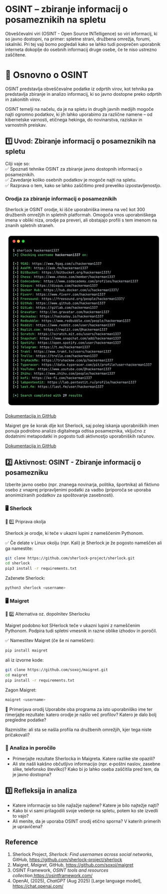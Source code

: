 # OSINT – zbiranje informacij o posameznikih na spletu

Obveščevalni viri (OSINT - Open Source INTelligence) so viri informacij, ki so javno dostopni, na primer: spletne strani, družbena omrežja, forumi, iskalniki. Pri tej vaji bomo pogledali kako se lahko tudi povprečen uporabnik interneta dokoplje do osebnih informacij druge osebe, če te niso ustrezno zaščitene.

# 🧪 Osnovno o OSINT

OSINT predstavlja obveščevalne podatke iz odprtih virov, kot tehnika pa predstavlja zbiranje in analizo informacij, ki so javno dostopne preko odprtih in zakonitih virov.

OSINT temelji na načelu, da je na spletu in drugih javnih medijih mogoče najti ogromno podatkov, ki jih lahko uporabimo za različne namene – od kibernetske varnosti, etičnega hekinga, do novinarstva, raziskav in varnostnih preiskav.

## 1️⃣ Uvod: Zbiranje informacij o posameznikih na spletu

Cilji vaje so:  
✅ Spoznati tehnike OSINT za zbiranje javno dostopnih informacij o posameznikih.  
✅ Zavedanje koliko osebnih podatkov je mogoče najti na spletu.  
✅ Razprava o tem, kako se lahko zaščitimo pred preveliko izpostavljenostjo.  

### Orodja za zbiranje informacij o posameznikih

Sherlock je OSINT orodje, ki išče uporabniška imena na več kot 300 družbenih omrežjih in spletnih platformah. Omogoča vnos uporabniškega imena v obliki niza, orodje pa preveri, ali obstajajo profili s tem imenom na znanih spletnih straneh.

![Sherlock primer](https://github.com/sherlock-project/sherlock/raw/master/docs/images/demo.png)

[Dokumentacija in GitHub](https://github.com/sherlock-project/sherlock)

Maigret gre še korak dlje kot Sherlock, saj poleg iskanja uporabniških imen ponuja podrobno analizo digitalnega odtisa posameznika, vključno z dodatnimi metapodatki in pogosto tudi aktivnostjo uporabniških računov.

[Dokumentacija in GitHub](https://github.com/soxoj/maigret)


## 2️⃣ Aktivnost: OSINT - Zbiranje informacij o posamezniku

Izberite javno osebo (npr. znanega novinarja, politika, športnika) ali fiktivno osebo z vnaprej pripravljenimi podatki za vadbo (priporoča se uporaba anonimiziranih podatkov za spoštovanje zasebnosti).

### 🖥️ Sherlock

🔷 1️⃣ Priprava okolja

Sherlock je orodje, ki teče v ukazni lupini z nameščenim Pythonom.

✅ Če delate v Linux okolju (npr. Kali) je Sherlock je že pogosto nameščen ali ga namestite:

```bash
git clone https://github.com/sherlock-project/sherlock.git
cd sherlock
pip3 install -r requirements.txt
```

Zaženete Sherlock:

```bash
python3 sherlock <username>
```

### 🖥️ Maigret

🔷 2️⃣ Alternativa oz. dopolnitev Sherlocku

Maigret podobno kot SHerlock teče v ukazni lupini z nameščenim Pythonom. Podpira tudi spletni vmesnik in razne oblike izhodov in poročil.

✅ Namestitev Maigret (če še ni nameščen):
```bash
pip install maigret
```
ali iz izvorne kode:

```bash
git clone https://github.com/soxoj/maigret.git
cd maigret
pip install -r requirements.txt
```

Zagon Maigret: 

```bash
maigret <username>
```

🔷 Primerjava orodij
Uporabite oba programa za isto uporabniško ime ter rimerjajte rezultate: katero orodje je našlo več profilov? Katero je dalo bolj pregledne podatke?

Razmislite: ali sta se našla profila na družbenih omrežjih, kjer tega niste pričakovali?

### 📝 Analiza in poročilo

- Primerjajte rezultate Sherlocka in Maigreta. Katere razlike ste opazili? 
- Ali ste našli kakšno občutljivo informacijo (npr. e‑poštni naslov, zasebne slike, telefonsko številko)? Kako bi jo lahko oseba zaščitila pred tem, da je javno dostopna?

## 3️⃣ Refleksija in analiza

- Katere informacije so bile najlažje najdene? Katere je bilo najtežje najti?
- Kako bi vi sami prilagodili svoje vedenje na spletu, potem ko ste izvedli to vajo?
- Ali menite, da je uporaba OSINT orodij etično sporna? V katerih primerih je upravičena?

## Reference

1. Sherlock Project, *Sherlock: Find usernames across social networks*, GitHub, https://github.com/sherlock-project/sherlock 
2. Maigret,  *Maigret*, GitHub, https://github.com/soxoj/maigret
3. OSINT Framework, *OSINT tools and resources collection*,https://osintframework.com/  
4. OpenAI, (2025), *ChatGPT* (Aug 2025) [Large language model], https://chat.openai.com/
